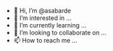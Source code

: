 - 👋 Hi, I’m @asabarde
- 👀 I’m interested in ...
- 🌱 I’m currently learning ...
- 💞️ I’m looking to collaborate on ...
- 📫 How to reach me ...

<!---
asabarde/asabarde is a ✨ special ✨ repository because its `README.md` (this file) appears on your GitHub profile.
You can click the Preview link to take a look at your changes.
--->

